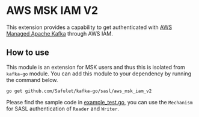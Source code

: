 # AWS MSK IAM V2

This extension provides a capability to get authenticated with [AWS Managed Apache Kafka](https://aws.amazon.com/msk/)
through AWS IAM.

## How to use

This module is an extension for MSK users and thus this is isolated from `kafka-go` module.
You can add this module to your dependency by running the command below.

```shell
go get github.com/Safulet/kafka-go/sasl/aws_msk_iam_v2
```

Please find the sample code in [example_test.go](./example_test.go), you can use the `Mechanism` for SASL authentication of `Reader` and `Writer`.
